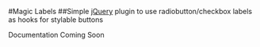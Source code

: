 #Magic Labels
##Simple [jQuery](http://www.jquery.com) plugin to use radiobutton/checkbox labels as hooks for stylable buttons

Documentation Coming Soon
